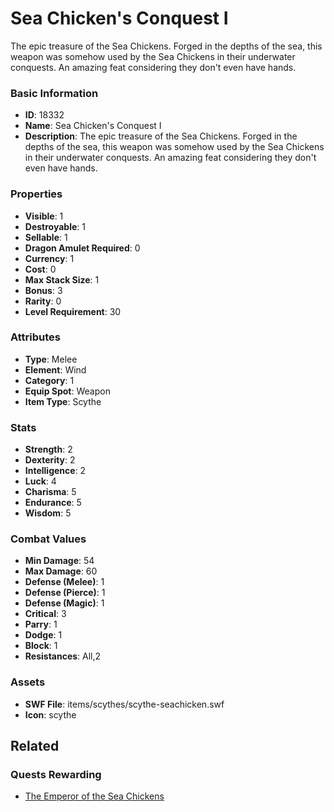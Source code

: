 # Sea Chicken's Conquest I

The epic treasure of the Sea Chickens. Forged in the depths of the sea, this weapon was somehow used by the Sea Chickens in their underwater conquests. An amazing feat considering they don't even have hands.

### Basic Information

- **ID**: 18332
- **Name**: Sea Chicken&#039;s Conquest I
- **Description**: The epic treasure of the Sea Chickens. Forged in the depths of the sea, this weapon was somehow used by the Sea Chickens in their underwater conquests. An amazing feat considering they don&#039;t even have hands.

### Properties

- **Visible**: 1
- **Destroyable**: 1
- **Sellable**: 1
- **Dragon Amulet Required**: 0
- **Currency**: 1
- **Cost**: 0
- **Max Stack Size**: 1
- **Bonus**: 3
- **Rarity**: 0
- **Level Requirement**: 30

### Attributes

- **Type**: Melee
- **Element**: Wind
- **Category**: 1
- **Equip Spot**: Weapon
- **Item Type**: Scythe

### Stats

- **Strength**: 2
- **Dexterity**: 2
- **Intelligence**: 2
- **Luck**: 4
- **Charisma**: 5
- **Endurance**: 5
- **Wisdom**: 5

### Combat Values

- **Min Damage**: 54
- **Max Damage**: 60
- **Defense (Melee)**: 1
- **Defense (Pierce)**: 1
- **Defense (Magic)**: 1
- **Critical**: 3
- **Parry**: 1
- **Dodge**: 1
- **Block**: 1
- **Resistances**: All,2

### Assets

- **SWF File**: items/scythes/scythe-seachicken.swf
- **Icon**: scythe

## Related

### Quests Rewarding

- [The Emperor of the Sea Chickens](../quests/1538-the-emperor-of-the-sea-chickens.md)

